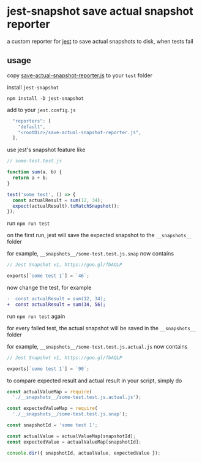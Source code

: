 # jest-snapshot save actual snapshot reporter

a custom reporter for [jest](https://github.com/facebook/jest)
to save actual snapshots to disk, when tests fail

## usage

copy [save-actual-snapshot-reporter.js](save-actual-snapshot-reporter.js) to your `test` folder

install `jest-snapshot`

```
npm install -D jest-snapshot
```

add to your `jest.config.js`

```js
  "reporters": [
    "default",
    "<rootDir>/save-actual-snapshot-reporter.js",
  ],
```

use jest's snapshot feature like

```js
// some-test.test.js

function sum(a, b) {
  return a + b;
}

test('some test', () => {
  const actualResult = sum(12, 34);
  expect(actualResult).toMatchSnapshot();
});
```

run `npm run test`

on the first run,
jest will save the expected snapshot to the `__snapshots__` folder

for example, `__snapshots__/some-test.test.js.snap` now contains

```js
// Jest Snapshot v1, https://goo.gl/fbAQLP

exports[`some test 1`] = `46`;
```

now change the test, for example

```diff
-  const actualResult = sum(12, 34);
+  const actualResult = sum(34, 56);
```

run `npm run test` again

for every failed test, the actual snapshot
will be saved in the `__snapshots__` folder

for example, `__snapshots__/some-test.test.js.actual.js` now contains

```js
// Jest Snapshot v1, https://goo.gl/fbAQLP

exports[`some test 1`] = `90`;
```

to compare expected result and actual result in your script, simply do

```js
const actualValueMap = require(
  './__snapshots__/some-test.test.js.actual.js');

const expectedValueMap = require(
  './__snapshots__/some-test.test.js.snap');

const snapshotId = 'some test 1';

const actualValue = actualValueMap[snapshotId];
const expectedValue = actualValueMap[snapshotId];

console.dir({ snapshotId, actualValue, expectedValue });
```
